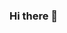 ### Hi there 👋

<!--
**i-prince/i-prince** is a ✨ _special_ ✨ repository because its `README.md` (this file) appears on your GitHub profile.

Here are some ideas to get you started:

- 
- 🌱 I’m currently learning ...
- 👯 I’m looking to collaborate on ...
- 🤔 I’m looking for help with ...
- 💬 Languages and Technologies:
- 📫 How to reach me: ...
- 😄 Pronouns: ...
- ⚡ Fun fact: ...
-->
